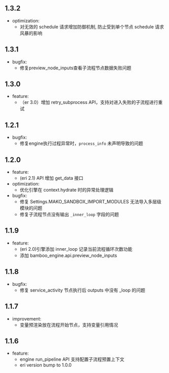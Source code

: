 ## 1.3.2

- optimization:
  - 对无效的 schedule 请求增加防御机制, 防止受到单个节点 schedule 请求风暴的影响

## 1.3.1
- bugfix:
  - 修复preview_node_inputs查看子流程节点数据失败问题

## 1.3.0

- feature:
  - （er 3.0）增加 retry_subprocess API，支持对进入失败的子流程进行重试

## 1.2.1

- bugfix:
  - 修复engine执行过程异常时，`process_info` 未声明导致的问题
    
## 1.2.0

- feature:
  - (eri 2.1) API 增加 get_data 接口
- optimization:
  - 优化引擎在 context.hydrate 时的异常处理逻辑
- bugfix:
  - 修复 Settings.MAKO_SANDBOX_IMPORT_MODULES 无法导入多层级模块的问题
  - 修复子流程节点没有输出 `_inner_loop` 字段的问题
## 1.1.9

- feature:
  - (eri 2.0)引擎添加 inner_loop 记录当前流程循环次数功能
  - 添加 bamboo_engine.api.preview_node_inputs

## 1.1.8

- bugfix:
  - 修复 service_activity 节点执行后 outputs 中没有 _loop 的问题

## 1.1.7

- improvement:
  - 变量预渲染放在流程开始节点，支持变量引用情况

## 1.1.6

- feature: 
  - engine run_pipeline API 支持配置子流程预置上下文
  - eri version bump to 1.0.0
